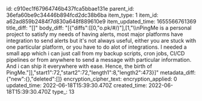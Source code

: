 id: c910ec1f67964746b437fca5bbae131e
parent_id: 36efa60be9c34446b894fcd2dc38b6ba
item_type: 1
item_id: a62ad859b2484f7d830a648f889610e9
item_updated_time: 1655566761369
title_diff: "[]"
body_diff: "[{\"diffs\":[[0,\"o.pk/#/)\"],[1,\"\\\nPingMe is a personal project to satisfy my needs of having alerts, most major platforms have integration to send alerts but it's not always useful, either you are stuck with one particular platform, or you have to do alot of integrations. I needed a small app which i can just call from my backup scripts, cron jobs, CI/CD pipelines or from anywhere to send a message with particular information. And i can ship it everywhere with ease. Hence, the birth of PingMe.\"]],\"start1\":72,\"start2\":72,\"length1\":8,\"length2\":473}]"
metadata_diff: {"new":{},"deleted":[]}
encryption_cipher_text: 
encryption_applied: 0
updated_time: 2022-06-18T15:39:30.470Z
created_time: 2022-06-18T15:39:30.470Z
type_: 13